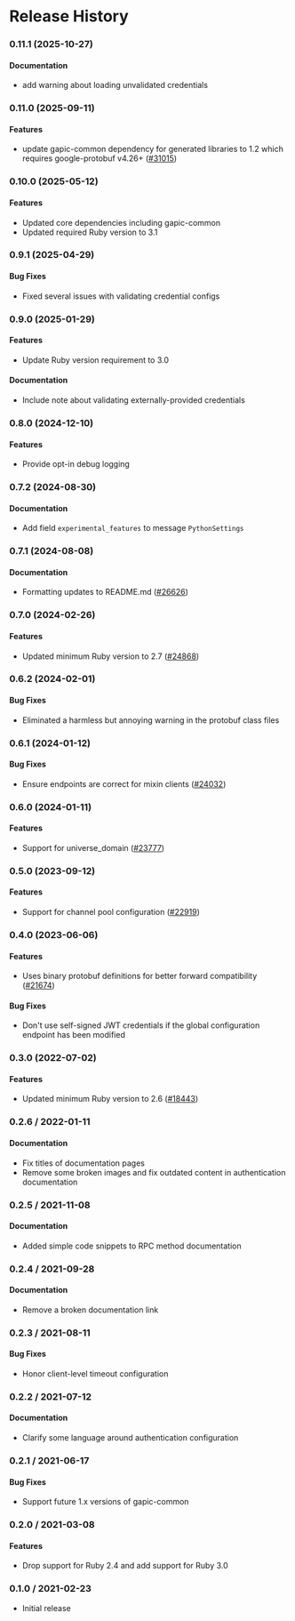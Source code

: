 # Release History

### 0.11.1 (2025-10-27)

#### Documentation

* add warning about loading unvalidated credentials 

### 0.11.0 (2025-09-11)

#### Features

* update gapic-common dependency for generated libraries to 1.2 which requires google-protobuf v4.26+ ([#31015](https://github.com/googleapis/google-cloud-ruby/issues/31015)) 

### 0.10.0 (2025-05-12)

#### Features

* Updated core dependencies including gapic-common 
* Updated required Ruby version to 3.1 

### 0.9.1 (2025-04-29)

#### Bug Fixes

* Fixed several issues with validating credential configs 

### 0.9.0 (2025-01-29)

#### Features

* Update Ruby version requirement to 3.0 
#### Documentation

* Include note about validating externally-provided credentials 

### 0.8.0 (2024-12-10)

#### Features

* Provide opt-in debug logging 

### 0.7.2 (2024-08-30)

#### Documentation

* Add field `experimental_features` to message `PythonSettings` 

### 0.7.1 (2024-08-08)

#### Documentation

* Formatting updates to README.md ([#26626](https://github.com/googleapis/google-cloud-ruby/issues/26626)) 

### 0.7.0 (2024-02-26)

#### Features

* Updated minimum Ruby version to 2.7 ([#24868](https://github.com/googleapis/google-cloud-ruby/issues/24868)) 

### 0.6.2 (2024-02-01)

#### Bug Fixes

* Eliminated a harmless but annoying warning in the protobuf class files 

### 0.6.1 (2024-01-12)

#### Bug Fixes

* Ensure endpoints are correct for mixin clients ([#24032](https://github.com/googleapis/google-cloud-ruby/issues/24032)) 

### 0.6.0 (2024-01-11)

#### Features

* Support for universe_domain ([#23777](https://github.com/googleapis/google-cloud-ruby/issues/23777)) 

### 0.5.0 (2023-09-12)

#### Features

* Support for channel pool configuration ([#22919](https://github.com/googleapis/google-cloud-ruby/issues/22919)) 

### 0.4.0 (2023-06-06)

#### Features

* Uses binary protobuf definitions for better forward compatibility ([#21674](https://github.com/googleapis/google-cloud-ruby/issues/21674)) 
#### Bug Fixes

* Don't use self-signed JWT credentials if the global configuration endpoint has been modified 

### 0.3.0 (2022-07-02)

#### Features

* Updated minimum Ruby version to 2.6 ([#18443](https://github.com/googleapis/google-cloud-ruby/issues/18443)) 

### 0.2.6 / 2022-01-11

#### Documentation

* Fix titles of documentation pages
* Remove some broken images and fix outdated content in authentication documentation

### 0.2.5 / 2021-11-08

#### Documentation

* Added simple code snippets to RPC method documentation

### 0.2.4 / 2021-09-28

#### Documentation

* Remove a broken documentation link

### 0.2.3 / 2021-08-11

#### Bug Fixes

* Honor client-level timeout configuration

### 0.2.2 / 2021-07-12

#### Documentation

* Clarify some language around authentication configuration

### 0.2.1 / 2021-06-17

#### Bug Fixes

* Support future 1.x versions of gapic-common

### 0.2.0 / 2021-03-08

#### Features

* Drop support for Ruby 2.4 and add support for Ruby 3.0

### 0.1.0 / 2021-02-23

* Initial release
